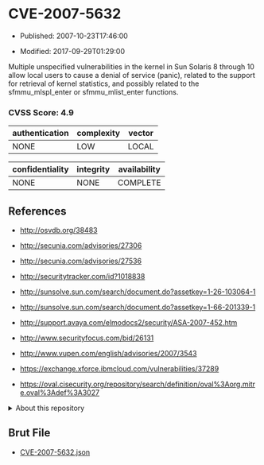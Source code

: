 # CVE-2007-5632

- Published: 2007-10-23T17:46:00

- Modified: 2017-09-29T01:29:00

Multiple unspecified vulnerabilities in the kernel in Sun Solaris 8 through 10 allow local users to cause a denial of service (panic), related to the support for retrieval of kernel statistics, and possibly related to the sfmmu_mlspl_enter or sfmmu_mlist_enter functions.

### CVSS Score: **4.9**

| authentication | complexity | vector |
| --- | --- | --- |
| NONE | LOW | LOCAL |

| confidentiality | integrity | availability |
| --- | --- | --- |
| NONE | NONE | COMPLETE |

## References

* http://osvdb.org/38483

* http://secunia.com/advisories/27306

* http://secunia.com/advisories/27536

* http://securitytracker.com/id?1018838

* http://sunsolve.sun.com/search/document.do?assetkey=1-26-103064-1

* http://sunsolve.sun.com/search/document.do?assetkey=1-66-201339-1

* http://support.avaya.com/elmodocs2/security/ASA-2007-452.htm

* http://www.securityfocus.com/bid/26131

* http://www.vupen.com/english/advisories/2007/3543

* https://exchange.xforce.ibmcloud.com/vulnerabilities/37289

* https://oval.cisecurity.org/repository/search/definition/oval%3Aorg.mitre.oval%3Adef%3A3027

<details>
<summary>About this repository</summary> 

  This repository is part of the project [Live Hack CVE](https://github.com/Live-Hack-CVE). Main website can be found [www.live-hack.org](https://www.live-hack.org) 
  
  Made by [Sn0wAlice](https://github.com/Sn0wAlice) for the people that care about security and need to have a feed of the latest CVEs. Hope you enjoy it, don't forget to star the repo and follow me on [Twitter](https://twitter.com/Sn0wAlice) and [Github](https://github.com/Sn0wAlice). And that is my [personnal website](https://www.alice-snow.me/)

  - [Home Page](https://github.com/Live-Hack-CVE)
  - [Framework](https://github.com/Live-Hack-CVE/cve-framework)
  - [CVE database](https://github.com/Live-Hack-CVE/full_database)
  - [Changelog](https://github.com/Live-Hack-CVE/Changelog)
</details>

## Brut File

* [CVE-2007-5632.json](https://raw.githubusercontent.com/Live-Hack-CVE/full_database/main/cves/2007/CVE-2007-5632.json)

